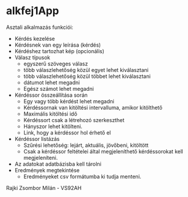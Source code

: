 
# alkfej1App

Asztali alkalmazás funkciói:
  - Kérdés kezelése
  - Kérdésnek van egy leírása (kérdés)
  - Kérdéshez tartozhat kép (opcionális)
  - Válasz típusok
    - egyszerű szöveges válasz
    - több válaszlehetőség közül egyet lehet kiválasztani
    - több válaszlehetőség közül többet lehet kiválasztani
    - dátumot lehet megadni
    - Egész számot lehet megadni
  - Kérdéssor összeállítása során
    - Egy vagy több kérdést lehet megadni
    - Kérdéssornak van kitöltési intervalluma, amikor kitölthető
    - Maximális kitöltési idő
    - Kérdéssort csak a létrehozó szerkeszthet
    - Hányszor lehet kitölteni.
    - Link, hogy a kérdéssor hol érhető el
  - Kérdéssor listázás
    - Szűrési lehetőség: lejárt, aktuális, jövőbeni, kitöltött
    - Csak a kérdéssor feltételei által megjeleníthető kérdéssorokat kell megjeleníteni.
  - Az adatokat adatbázisba kell tárolni
  - Eredmények megtekintése
    - Eredményeket csv formátumba ki tudja menteni.
    
  Rajki Zsombor Milán - VS92AH
